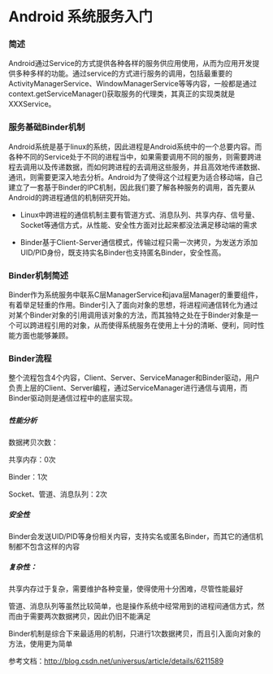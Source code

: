 # Android 系统服务入门

### 简述
Android通过Service的方式提供各种各样的服务供应用使用，从而为应用开发提供多种多样的功能。通过service的方式进行服务的调用，包括最重要的ActivityManagerService、WindowManagerService等等内容，一般都是通过context.getServiceManager()获取服务的代理类，其真正的实现类就是XXXService。

### 服务基础Binder机制

Android系统是基于linux的系统，因此进程是Android系统中的一个总要内容。而各种不同的Service处于不同的进程当中，如果需要调用不同的服务，则需要跨进程去调用以及传递数据，而如何跨进程的去调用这些服务，并且高效地传递数据、通讯，则需要更深入地去分析。Android为了使得这个过程更为适合移动端，自己建立了一套基于Binder的IPC机制，因此我们要了解各种服务的调用，首先要从Android的跨进程通信的机制研究开始。

* Linux中跨进程的通信机制主要有管道方式、消息队列、共享内存、信号量、Socket等通信方式，从性能、安全性方面对比起来都没法满足移动端的需求

* Binder基于Client-Server通信模式，传输过程只需一次拷贝，为发送方添加UID/PID身份，既支持实名Binder也支持匿名Binder，安全性高。

### Binder机制简述

Binder作为系统服务中联系C层ManagerService和java层Manager的重要组件，有着举足轻重的作用。Binder引入了面向对象的思想，将进程间通信转化为通过对某个Binder对象的引用调用该对象的方法，而其独特之处在于Binder对象是一个可以跨进程引用的对象，从而使得系统服务在使用上十分的清晰、便利，同时性能方面也能够兼顾。

### Binder流程

整个流程包含4个内容，Client、Server、ServiceManager和Binder驱动，用户负责上层的Client、Server编程，通过ServiceManager进行通信与调用，而Binder驱动则是通信过程中的底层实现。



##### 


##### 性能分析

数据拷贝次数：

共享内存：0次

Binder：1次

Socket、管道、消息队列：2次

##### 安全性

Binder会发送UID/PID等身份相关内容，支持实名或匿名Binder，而其它的通信机制都不包含这样的内容

##### 复杂性：

共享内存过于复杂，需要维护各种变量，使得使用十分困难，尽管性能最好

管道、消息队列等虽然比较简单，也是操作系统中经常用到的进程间通信方式，然而由于需要两次数据拷贝，因此仍旧不能满足

Binder机制是综合下来最适用的机制，只进行1次数据拷贝，而且引入面向对象的方法，使用更为简单



参考文档：http://blog.csdn.net/universus/article/details/6211589
